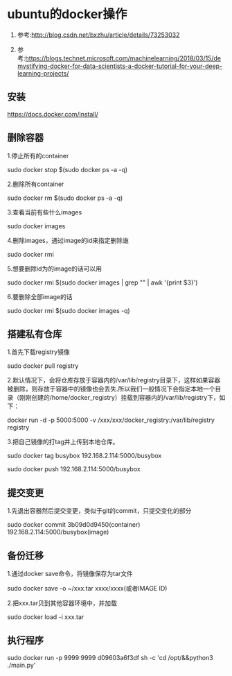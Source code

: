 # ubuntu的docker操作

1.  参考:http://blog.csdn.net/bxzhu/article/details/73253032

2.  参考:https://blogs.technet.microsoft.com/machinelearning/2018/03/15/demystifying-docker-for-data-scientists-a-docker-tutorial-for-your-deep-learning-projects/

## 安装
https://docs.docker.com/install/

## 删除容器
1.停止所有的container

sudo docker stop $(sudo docker ps -a -q)

2.删除所有container

sudo docker rm $(sudo docker ps -a -q)

3.查看当前有些什么images

sudo docker images

4.删除images，通过image的id来指定删除谁

sudo docker rmi <image id>
  
5.想要删除id为<None>的image的话可以用
  
sudo docker rmi $(sudo docker images | grep "<none>" | awk '{print $3}')
  
6.要删除全部image的话

sudo docker rmi $(sudo docker images -q)

## 搭建私有仓库
1.首先下载registry镜像

sudo docker pull registry 

2.默认情况下，会将仓库存放于容器内的/var/lib/registry目录下，这样如果容器被删除，则存放于容器中的镜像也会丢失.所以我们一般情况下会指定本地一个目录（刚刚创建的/home/docker_registry）挂载到容器内的/var/lib/registry下，如下：

docker run -d -p 5000:5000 -v /xxx/xxx/docker_registry:/var/lib/registry registry 

3.把自己镜像的打tag并上传到本地仓库。

sudo docker tag busybox 192.168.2.114:5000/busybox  

sudo docker push 192.168.2.114:5000/busybox


## 提交变更

1.先退出容器然后提交变更，类似于git的commit，只提交变化的部分


sudo docker commit 3b09d0d9450(container) 192.168.2.114:5000/busybox(image)

## 备份迁移
1.通过docker save命令，将镜像保存为tar文件

sudo docker save -o ~/xxx.tar xxxx/xxxx(或者IMAGE ID)

2.把xxx.tar贝到其他容器环境中，并加载

sudo docker load -i xxx.tar

## 执行程序
sudo docker run -p 9999:9999 d09603a6f3df sh -c 'cd /opt/&&python3 ./main.py'
